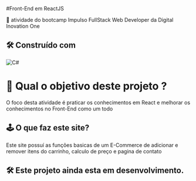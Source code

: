 #Front-End em ReactJS

🚀 atividade do bootcamp Impulso FullStack Web Developer da Digital Inovation One

##  🛠️ Construído com 
![C#](https://img.shields.io/badge/csharp-%237E4798.svg?style=for-the-badge&logo=c-sharp&logoColor=white)

# 🤔 Qual o objetivo deste projeto ?

  O foco desta atividade é praticar os conhecimentos em React e melhorar os conhecimentos no Front-End como um todo
  
## 🕹️ O que faz este site?

  Este site possuí as funções basicas de um E-Commerce de adicionar e remover itens do carrinho, calculo de preço e pagina de contato

## 🛠️ Este projeto ainda esta em desenvolvimento.